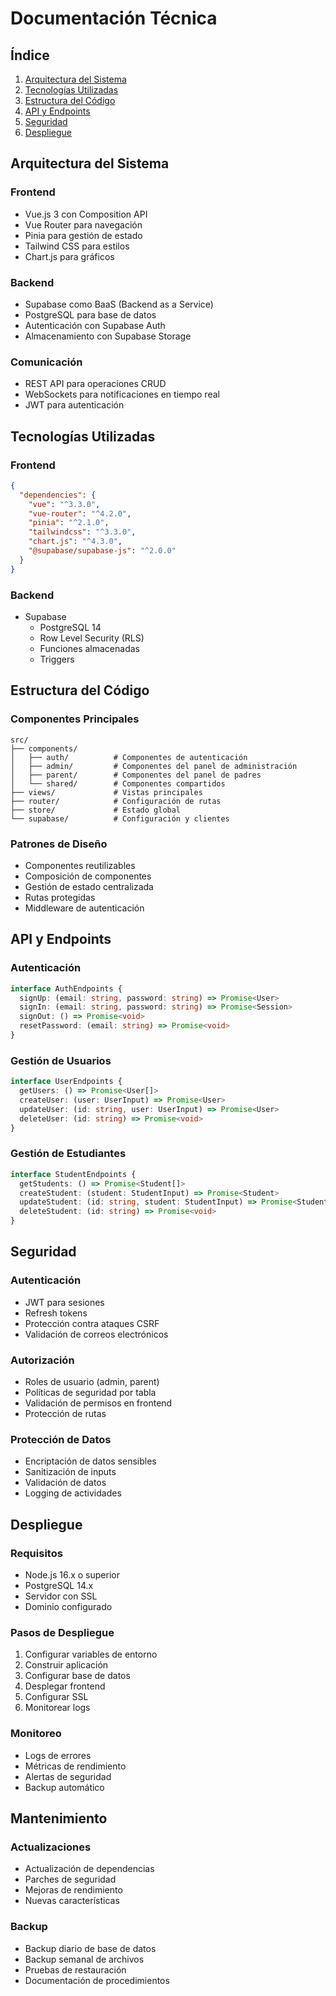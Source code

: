 # Documentación Técnica

## Índice
1. [Arquitectura del Sistema](#arquitectura-del-sistema)
2. [Tecnologías Utilizadas](#tecnologías-utilizadas)
3. [Estructura del Código](#estructura-del-código)
4. [API y Endpoints](#api-y-endpoints)
5. [Seguridad](#seguridad)
6. [Despliegue](#despliegue)

## Arquitectura del Sistema

### Frontend
- Vue.js 3 con Composition API
- Vue Router para navegación
- Pinia para gestión de estado
- Tailwind CSS para estilos
- Chart.js para gráficos

### Backend
- Supabase como BaaS (Backend as a Service)
- PostgreSQL para base de datos
- Autenticación con Supabase Auth
- Almacenamiento con Supabase Storage

### Comunicación
- REST API para operaciones CRUD
- WebSockets para notificaciones en tiempo real
- JWT para autenticación

## Tecnologías Utilizadas

### Frontend
```json
{
  "dependencies": {
    "vue": "^3.3.0",
    "vue-router": "^4.2.0",
    "pinia": "^2.1.0",
    "tailwindcss": "^3.3.0",
    "chart.js": "^4.3.0",
    "@supabase/supabase-js": "^2.0.0"
  }
}
```

### Backend
- Supabase
  - PostgreSQL 14
  - Row Level Security (RLS)
  - Funciones almacenadas
  - Triggers

## Estructura del Código

### Componentes Principales
```
src/
├── components/
│   ├── auth/          # Componentes de autenticación
│   ├── admin/         # Componentes del panel de administración
│   ├── parent/        # Componentes del panel de padres
│   └── shared/        # Componentes compartidos
├── views/             # Vistas principales
├── router/            # Configuración de rutas
├── store/             # Estado global
└── supabase/          # Configuración y clientes
```

### Patrones de Diseño
- Componentes reutilizables
- Composición de componentes
- Gestión de estado centralizada
- Rutas protegidas
- Middleware de autenticación

## API y Endpoints

### Autenticación
```typescript
interface AuthEndpoints {
  signUp: (email: string, password: string) => Promise<User>
  signIn: (email: string, password: string) => Promise<Session>
  signOut: () => Promise<void>
  resetPassword: (email: string) => Promise<void>
}
```

### Gestión de Usuarios
```typescript
interface UserEndpoints {
  getUsers: () => Promise<User[]>
  createUser: (user: UserInput) => Promise<User>
  updateUser: (id: string, user: UserInput) => Promise<User>
  deleteUser: (id: string) => Promise<void>
}
```

### Gestión de Estudiantes
```typescript
interface StudentEndpoints {
  getStudents: () => Promise<Student[]>
  createStudent: (student: StudentInput) => Promise<Student>
  updateStudent: (id: string, student: StudentInput) => Promise<Student>
  deleteStudent: (id: string) => Promise<void>
}
```

## Seguridad

### Autenticación
- JWT para sesiones
- Refresh tokens
- Protección contra ataques CSRF
- Validación de correos electrónicos

### Autorización
- Roles de usuario (admin, parent)
- Políticas de seguridad por tabla
- Validación de permisos en frontend
- Protección de rutas

### Protección de Datos
- Encriptación de datos sensibles
- Sanitización de inputs
- Validación de datos
- Logging de actividades

## Despliegue

### Requisitos
- Node.js 16.x o superior
- PostgreSQL 14.x
- Servidor con SSL
- Dominio configurado

### Pasos de Despliegue
1. Configurar variables de entorno
2. Construir aplicación
3. Configurar base de datos
4. Desplegar frontend
5. Configurar SSL
6. Monitorear logs

### Monitoreo
- Logs de errores
- Métricas de rendimiento
- Alertas de seguridad
- Backup automático

## Mantenimiento

### Actualizaciones
- Actualización de dependencias
- Parches de seguridad
- Mejoras de rendimiento
- Nuevas características

### Backup
- Backup diario de base de datos
- Backup semanal de archivos
- Pruebas de restauración
- Documentación de procedimientos 